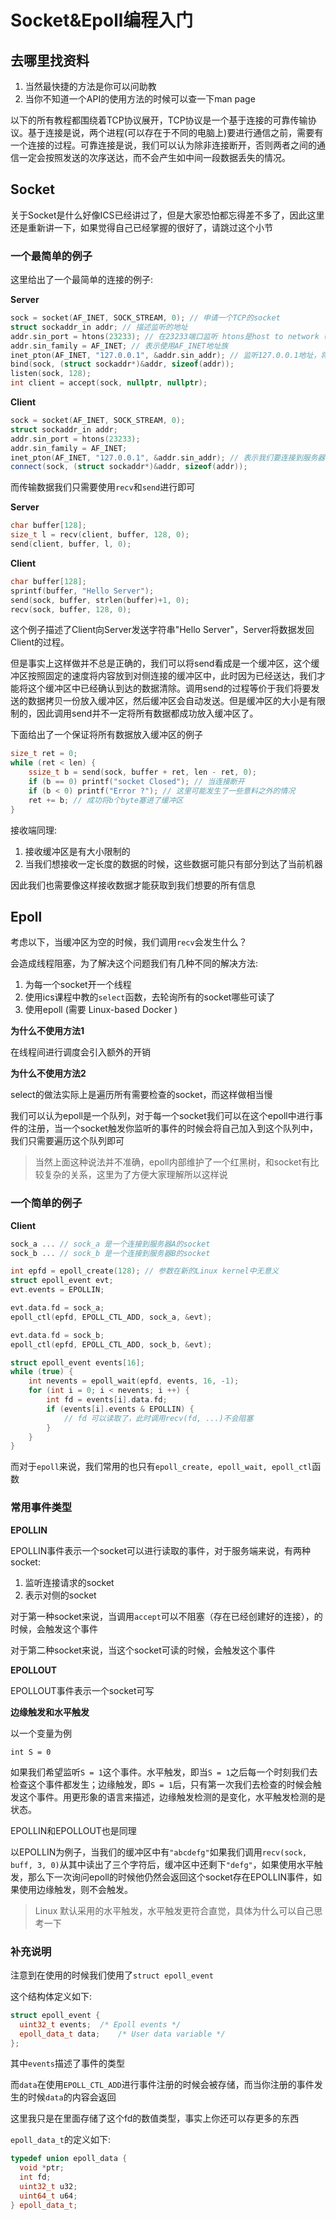 # Socket&Epoll编程入门

## 去哪里找资料

1. 当然最快捷的方法是你可以问助教
2. 当你不知道一个API的使用方法的时候可以查一下man page

以下的所有教程都围绕着TCP协议展开，TCP协议是一个基于连接的可靠传输协议。基于连接是说，两个进程(可以存在于不同的电脑上)要进行通信之前，需要有一个连接的过程。可靠连接是说，我们可以认为除非连接断开，否则两者之间的通信一定会按照发送的次序送达，而不会产生如中间一段数据丢失的情况。

## Socket

关于Socket是什么好像ICS已经讲过了，但是大家恐怕都忘得差不多了，因此这里还是重新讲一下，如果觉得自己已经掌握的很好了，请跳过这个小节

### 一个最简单的例子

这里给出了一个最简单的连接的例子:

**Server**

``` cpp
sock = socket(AF_INET, SOCK_STREAM, 0); // 申请一个TCP的socket
struct sockaddr_in addr; // 描述监听的地址
addr.sin_port = htons(23233); // 在23233端口监听 htons是host to network (short)的简称，表示进行大小端表示法转换，网络中一般使用大端法
addr.sin_family = AF_INET; // 表示使用AF_INET地址族
inet_pton(AF_INET, "127.0.0.1", &addr.sin_addr); // 监听127.0.0.1地址，将字符串表示转化为二进制表示
bind(sock, (struct sockaddr*)&addr, sizeof(addr));
listen(sock, 128);
int client = accept(sock, nullptr, nullptr);
```

**Client**

``` cpp
sock = socket(AF_INET, SOCK_STREAM, 0);
struct sockaddr_in addr;
addr.sin_port = htons(23233);
addr.sin_family = AF_INET;
inet_pton(AF_INET, "127.0.0.1", &addr.sin_addr); // 表示我们要连接到服务器的127.0.0.1:23233
connect(sock, (struct sockaddr*)&addr, sizeof(addr));
```

而传输数据我们只需要使用`recv`和`send`进行即可

**Server**

``` cpp
char buffer[128];
size_t l = recv(client, buffer, 128, 0);
send(client, buffer, l, 0);
```

**Client**

``` cpp
char buffer[128];
sprintf(buffer, "Hello Server");
send(sock, buffer, strlen(buffer)+1, 0);
recv(sock, buffer, 128, 0);
```

这个例子描述了Client向Server发送字符串"Hello Server"，Server将数据发回Client的过程。

但是事实上这样做并不总是正确的，我们可以将send看成是一个缓冲区，这个缓冲区按照固定的速度将内容放到对侧连接的缓冲区中，此时因为已经送达，我们才能将这个缓冲区中已经确认到达的数据清除。调用send的过程等价于我们将要发送的数据拷贝一份放入缓冲区，然后缓冲区会自动发送。但是缓冲区的大小是有限制的，因此调用send并不一定将所有数据都成功放入缓冲区了。

下面给出了一个保证将所有数据放入缓冲区的例子

``` cpp
size_t ret = 0;
while (ret < len) {
    ssize_t b = send(sock, buffer + ret, len - ret, 0);
    if (b == 0) printf("socket Closed"); // 当连接断开
    if (b < 0) printf("Error ?"); // 这里可能发生了一些意料之外的情况
    ret += b; // 成功将b个byte塞进了缓冲区
}
```

接收端同理:

1. 接收缓冲区是有大小限制的
2. 当我们想接收一定长度的数据的时候，这些数据可能只有部分到达了当前机器

因此我们也需要像这样接收数据才能获取到我们想要的所有信息

## Epoll

考虑以下，当缓冲区为空的时候，我们调用`recv`会发生什么？

会造成线程阻塞，为了解决这个问题我们有几种不同的解决方法:

1. 为每一个socket开一个线程
2. 使用ics课程中教的`select`函数，去轮询所有的socket哪些可读了
3. 使用epoll (需要 Linux-based Docker )

**为什么不使用方法1**

在线程间进行调度会引入额外的开销

**为什么不使用方法2**

select的做法实际上是遍历所有需要检查的socket，而这样做相当慢

我们可以认为epoll是一个队列，对于每一个socket我们可以在这个epoll中进行事件的注册，当一个socket触发你监听的事件的时候会将自己加入到这个队列中，我们只需要遍历这个队列即可

> 当然上面这种说法并不准确，epoll内部维护了一个红黑树，和socket有比较复杂的关系，这里为了方便大家理解所以这样说

### 一个简单的例子

**Client**

``` cpp
sock_a ... // sock_a 是一个连接到服务器A的socket
sock_b ... // sock_b 是一个连接到服务器B的socket

int epfd = epoll_create(128); // 参数在新的Linux kernel中无意义
struct epoll_event evt;
evt.events = EPOLLIN;

evt.data.fd = sock_a;
epoll_ctl(epfd, EPOLL_CTL_ADD, sock_a, &evt);

evt.data.fd = sock_b;
epoll_ctl(epfd, EPOLL_CTL_ADD, sock_b, &evt);

struct epoll_event events[16];
while (true) {
    int nevents = epoll_wait(epfd, events, 16, -1);
    for (int i = 0; i < nevents; i ++) {
        int fd = events[i].data.fd;
        if (events[i].events & EPOLLIN) {
            // fd 可以读取了，此时调用recv(fd, ...)不会阻塞
        }
    }
}
```

而对于`epoll`来说，我们常用的也只有`epoll_create, epoll_wait, epoll_ctl`函数

### 常用事件类型

**EPOLLIN**

EPOLLIN事件表示一个socket可以进行读取的事件，对于服务端来说，有两种socket:

1. 监听连接请求的socket
2. 表示对侧的socket

对于第一种socket来说，当调用`accept`可以不阻塞（存在已经创建好的连接），的时候，会触发这个事件

对于第二种socket来说，当这个socket可读的时候，会触发这个事件

**EPOLLOUT**

EPOLLOUT事件表示一个socket可写

**边缘触发和水平触发**

以一个变量为例

`int S = 0`

如果我们希望监听`S = 1`这个事件。水平触发，即当`S = 1`之后每一个时刻我们去检查这个事件都发生；边缘触发，即`S = 1`后，只有第一次我们去检查的时候会触发这个事件。用更形象的语言来描述，边缘触发检测的是变化，水平触发检测的是状态。

EPOLLIN和EPOLLOUT也是同理

以EPOLLIN为例子，当我们的缓冲区中有`"abcdefg"`如果我们调用`recv(sock, buff, 3, 0)`从其中读出了三个字符后，缓冲区中还剩下`"defg"`，如果使用水平触发，那么下一次询问epoll的时候他仍然会返回这个socket存在EPOLLIN事件，如果使用边缘触发，则不会触发。

> Linux 默认采用的水平触发，水平触发更符合直觉，具体为什么可以自己思考一下

### 补充说明

注意到在使用的时候我们使用了`struct epoll_event`

这个结构体定义如下:

``` cpp
struct epoll_event {
  uint32_t events;	/* Epoll events */
  epoll_data_t data;	/* User data variable */
};
```

其中`events`描述了事件的类型

而`data`在使用`EPOLL_CTL_ADD`进行事件注册的时候会被存储，而当你注册的事件发生的时候`data`的内容会返回

这里我只是在里面存储了这个fd的数值类型，事实上你还可以存更多的东西

`epoll_data_t`的定义如下:

``` cpp
typedef union epoll_data {
  void *ptr;
  int fd;
  uint32_t u32;
  uint64_t u64;
} epoll_data_t;
```
